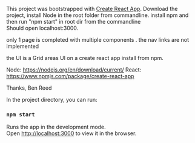 This project was bootstrapped with [Create React App](https://github.com/facebook/create-react-app).
Download the project,
install Node in the root folder from commandline.
install npm and then run "npm start" in root dir from the commandline  
Should open localhost:3000.

only 1 page is completed with multiple components . the nav links are not implemented

the UI is a Grid areas UI on a create react app install from npm.

Node: https://nodejs.org/en/download/current/
React: https://www.npmjs.com/package/create-react-app

Thanks, Ben Reed




In the project directory, you can run:
### `npm start`

Runs the app in the development mode.<br />
Open [http://localhost:3000](http://localhost:3000) to view it in the browser.

